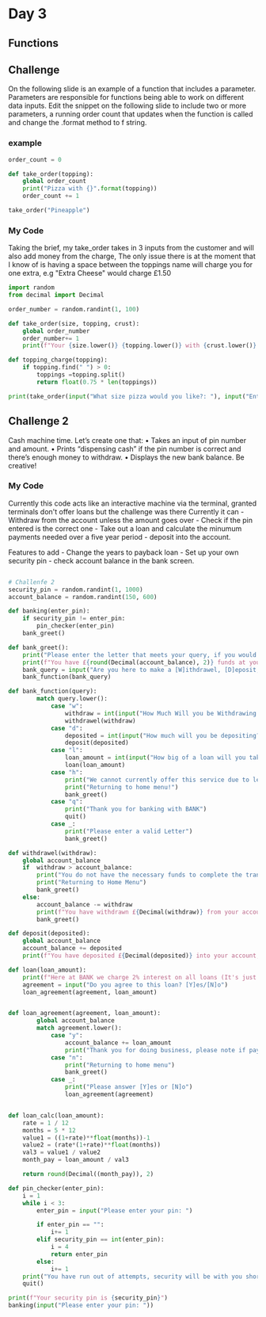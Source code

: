 # Day 3

## Functions

## Challenge

On the following slide is an example of a function that
includes a parameter.
Parameters are responsible for functions being able to work
on different data inputs.
Edit the snippet on the following slide to include two or
more parameters, a running order count that updates when
the function is called and change the .format method to
f string.

### example

```python
order_count = 0

def take_order(topping):
    global order_count
    print("Pizza with {}".format(topping))
    order_count += 1

take_order("Pineapple")
```

### My Code

Taking the brief, my take_order takes in 3 inputs from the customer and will also add money from the charge, The only issue there is at the moment that I know of is having a space between the toppings name will charge you for one extra, e.g "Extra Cheese" would charge £1.50

```python
import random
from decimal import Decimal

order_number = random.randint(1, 100)

def take_order(size, topping, crust):
    global order_number
    order_number+= 1
    print(f"Your {size.lower()} {topping.lower()} with {crust.lower()} crust Pizza is on it's way. Your order number is {order_number} and will cost £{round(Decimal(5.00)+ Decimal(topping_charge(topping)), 2)} ")

def topping_charge(topping):
    if topping.find(" ") > 0:
        toppings =topping.split()
        return float(0.75 * len(toppings))

print(take_order(input("What size pizza would you like?: "), input("Enter your toppings, please leave a space between each: "), input("Finally what crust would you like: ")))
```

## Challenge 2

Cash machine time.
Let’s create one that:
• Takes an input of pin number and amount.
• Prints “dispensing cash” if the pin number is correct
and there’s enough money to withdraw.
• Displays the new bank balance.
Be creative!

### My Code

Currently this code acts like an interactive machine via the terminal, granted terminals don't offer loans but the challenge was there
Currently it can - Withdraw from the account unless the amount goes over - Check if the pin entered is the correct one - Take out a loan and calculate the minumum payments needed over a five year period - deposit into the account.

Features to add - Change the years to payback loan - Set up your own security pin - check account balance in the bank screen.

```python

# Challenfe 2
security_pin = random.randint(1, 1000)
account_balance = random.randint(150, 600)

def banking(enter_pin):
    if security_pin != enter_pin:
        pin_checker(enter_pin)
    bank_greet()

def bank_greet():
    print("Please enter the letter that meets your query, if you would like to [Q]uit, please press Q")
    print(f"You have £{round(Decimal(account_balance), 2)} funds at your disposal")
    bank_query = input("Are you here to make a [W]ithdrawel, [D]eposit, Take out a [L]oan or are you seeking financial [H]elp: ")
    bank_function(bank_query)

def bank_function(query):
        match query.lower():
            case "w":
                withdraw = int(input("How Much Will you be Withdrawing from your account?: "))
                withdrawel(withdraw)
            case "d":
                deposited = int(input("How much will you be depositing?: "))
                deposit(deposited)
            case "l":
                loan_amount = int(input("How big of a loan will you taking today? "))
                loan(loan_amount)
            case "h":
                print("We cannot currently offer this service due to legal worries.")
                print("Returning to home menu!")
                bank_greet()
            case "q":
                print("Thank you for banking with BANK")
                quit()
            case _:
                print("Please enter a valid Letter")
                bank_greet()

def withdrawel(withdraw):
    global account_balance
    if  withdraw > account_balance:
        print("You do not have the necessary funds to complete the transaction")
        print("Returning to Home Menu")
        bank_greet()
    else:
        account_balance -= withdraw
        print(f"You have withdrawn £{Decimal(withdraw)} from your account leaving you with £{Decimal(account_balance)} funds at your disposal")
        bank_greet()

def deposit(deposited):
    global account_balance
    account_balance += deposited
    print(f"You have deposited £{Decimal(deposited)} into your account, you have £{Decimal(account_balance)} funds avaliable")

def loan(loan_amount):
    print(f"Here at BANK we charge 2% interest on all loans (It's just easier that way) and expect payback within 5 years, your loan of £{loan_amount} can be paid over the course of 5 years at £{loan_calc(loan_amount)} a month")
    agreement = input("Do you agree to this loan? [Y]es/[N]o")
    loan_agreement(agreement, loan_amount)


def loan_agreement(agreement, loan_amount):
        global account_balance
        match agreement.lower():
            case "y":
                account_balance += loan_amount
                print("Thank you for doing business, please note if payment cannot be maintained we will seek recompense via other methods within our legal power.")
            case "n":
                print("Returning to home menu")
                bank_greet()
            case _:
                print("Please answer [Y]es or [N]o")
                loan_agreement(agreement)


def loan_calc(loan_amount):
    rate = 1 / 12
    months = 5 * 12
    value1 = ((1+rate)**float(months))-1
    value2 = (rate*(1+rate)**float(months))
    val3 = value1 / value2
    month_pay = loan_amount / val3

    return round(Decimal((month_pay)), 2)

def pin_checker(enter_pin):
    i = 1
    while i < 3:
        enter_pin = input("Please enter your pin: ")

        if enter_pin == "":
            i+= 1
        elif security_pin == int(enter_pin):
            i = 4
            return enter_pin
        else:
            i+= 1
    print("You have run out of attempts, security will be with you shortly")
    quit()

print(f"Your security pin is {security_pin}")
banking(input("Please enter your pin: "))

```
